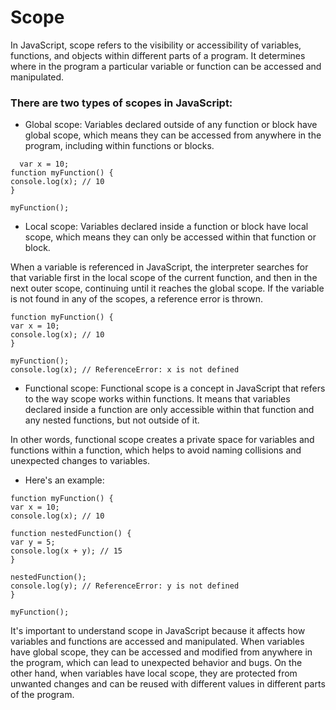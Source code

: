 # Scope

In JavaScript, scope refers to the visibility or accessibility of variables, functions, and objects within different parts of a program. It determines where in the program a particular variable or function can be accessed and manipulated.

### There are two types of scopes in JavaScript:

- Global scope:
  Variables declared outside of any function or block have global scope, which means they can be accessed from anywhere in the program, including within functions or blocks.

```
  var x = 10;
function myFunction() {
console.log(x); // 10
}

myFunction();

```

- Local scope:
  Variables declared inside a function or block have local scope, which means they can only be accessed within that function or block.

When a variable is referenced in JavaScript, the interpreter searches for that variable first in the local scope of the current function, and then in the next outer scope, continuing until it reaches the global scope. If the variable is not found in any of the scopes, a reference error is thrown.

```
function myFunction() {
var x = 10;
console.log(x); // 10
}

myFunction();
console.log(x); // ReferenceError: x is not defined

```

- Functional scope:
  Functional scope is a concept in JavaScript that refers to the way scope works within functions. It means that variables declared inside a function are only accessible within that function and any nested functions, but not outside of it.

In other words, functional scope creates a private space for variables and functions within a function, which helps to avoid naming collisions and unexpected changes to variables.

- Here's an example:

```
function myFunction() {
var x = 10;
console.log(x); // 10

function nestedFunction() {
var y = 5;
console.log(x + y); // 15
}

nestedFunction();
console.log(y); // ReferenceError: y is not defined
}

myFunction();

```

It's important to understand scope in JavaScript because it affects how variables and functions are accessed and manipulated. When variables have global scope, they can be accessed and modified from anywhere in the program, which can lead to unexpected behavior and bugs. On the other hand, when variables have local scope, they are protected from unwanted changes and can be reused with different values in different parts of the program.
